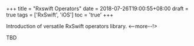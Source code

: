 +++
title = "Rxswift Operators"
date  = 2018-07-26T19:00:55+08:00
draft = true
tags  = ['RxSwift', 'iOS']
toc   = 'true'
+++

Introduction of versatile RxSwift operators library.
<--more--!>

TBD
